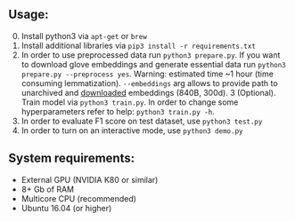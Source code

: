 Usage:
-
0. Install python3 via `apt-get` or `brew`
1. Install additional libraries via `pip3 install -r requirements.txt`
2. In order to use preprocessed data run `python3 prepare.py`. If you want to download glove embeddings and generate essential data run `python3 prepare.py --preprocess yes`. Warning: estimated time ~1 hour (time consuming lemmatization). `--embeddings` arg allows to provide path to unarchived and [downloaded](https://nlp.stanford.edu/projects/glove/) embeddings (840B, 300d).
3 (Optional). Train model via `python3 train.py`. In order to change some hyperparameters refer to help: `python3 train.py -h`.
4. In order to evaluate F1 score on test dataset, use `python3 test.py`
5. In order to turn on an interactive mode, use `python3 demo.py`


System requirements:
- 
- External GPU (NVIDIA K80 or similar)
- 8+ Gb of RAM
- Multicore CPU (recommended)
- Ubuntu 16.04 (or higher)

